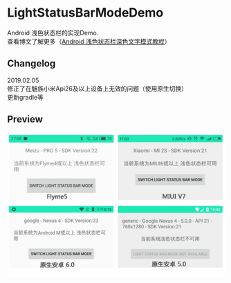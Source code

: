 # LightStatusBarModeDemo
Android 浅色状态栏的实现Demo.  
查看博文了解更多（[Android 浅色状态栏深色文字模式教程](https://www.jianshu.com/p/abd021c22728)）
  
  
## Changelog
2019.02.05  
修正了在魅族小米Api26及以上设备上无效的问题（使用原生切换）  
更新gradle等
  
  
## Preview  
![](/preview.jpg)
